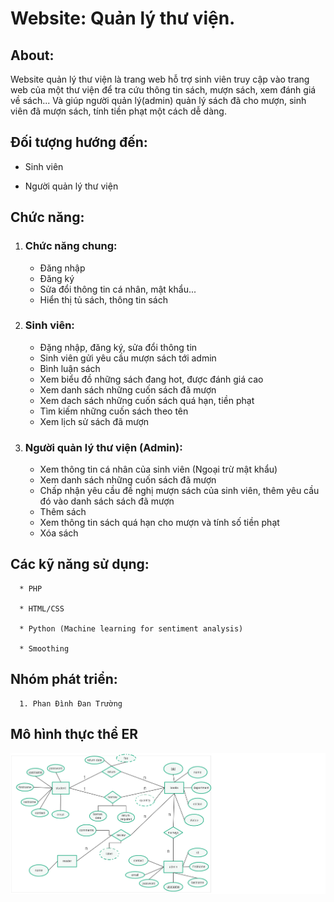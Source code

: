 # Website: Quản lý thư viện.

## About: 
Website quản lý thư viện là trang web hỗ trợ sinh viên truy cập vào trang web của một thư viện để tra  cứu thông tin sách, mượn sách, xem đánh giá về sách... Và giúp người quản lý(admin) quản lý sách đã cho mượn, sinh viên đã mượn sách, tính tiền phạt một cách dễ dàng.

## Đối tượng hướng đến:
* Sinh viên

* Người quản lý thư viện

## Chức năng:
   1. ### Chức năng chung:
      * Đăng nhập
      * Đăng ký
      * Sửa đổi thông tin cá nhân, mật khẩu...
      * Hiển thị tủ sách, thông tin sách
  
  
   2. ### Sinh viên:
      * Đặng nhập, đăng ký, sửa đổi thông tin
      * Sinh viên gửi yêu cầu mượn sách tới admin
      * Bình luận sách
      * Xem biểu đồ những sách đang hot, được đánh giá cao
      * Xem danh sách những cuốn sách đã mượn
      * Xem dach sách những cuốn sách quá hạn, tiền phạt
      * Tìm kiếm những cuốn sách theo tên
      * Xem lịch sử sách đã mượn
   
   3. ### Người quản lý thư viện (Admin):
      * Xem thông tin cá nhân của sinh viên (Ngoại trừ mật khẩu)
      * Xem danh sách những cuốn sách đã mượn 
      * Chấp nhận yêu cầu đề nghị mượn sách của sinh viên, thêm yêu cầu đó vào danh sách sách đã mượn
      * Thêm sách
      * Xem thông tin sách quá hạn cho mượn và tính số tiền phạt
      * Xóa sách
      
## Các kỹ năng sử dụng: 

      * PHP
      
      * HTML/CSS
      
      * Python (Machine learning for sentiment analysis)
      
      * Smoothing
      
      
## Nhóm phát triển:
      1. Phan Đình Đan Trường
      
## Mô hình thực thể ER

![alt text](https://github.com/dantruonghtno1/library-management-system/blob/master/ER_official.png)
